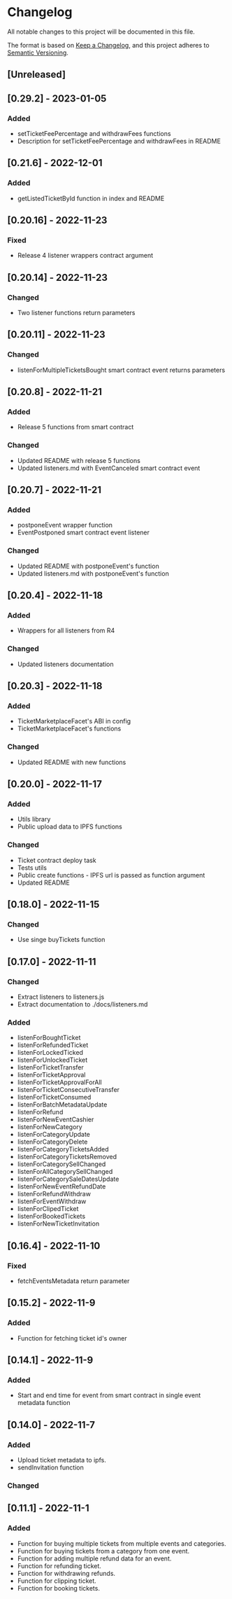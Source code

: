 # Changelog

All notable changes to this project will be documented in this file.

The format is based on [Keep a Changelog](https://keepachangelog.com/en/1.0.0/),
and this project adheres to [Semantic Versioning](https://semver.org/spec/v2.0.0.html).

## [Unreleased]

## [0.29.2] - 2023-01-05

### Added

- setTicketFeePercentage and withdrawFees functions
- Description for setTicketFeePercentage and withdrawFees in README

## [0.21.6] - 2022-12-01

### Added

- getListedTicketById function in index and README

## [0.20.16] - 2022-11-23

### Fixed

- Release 4 listener wrappers contract argument

## [0.20.14] - 2022-11-23

### Changed

- Two listener functions return parameters

## [0.20.11] - 2022-11-23

### Changed

- listenForMultipleTicketsBought smart contract event returns parameters

## [0.20.8] - 2022-11-21

### Added

- Release 5 functions from smart contract

### Changed

- Updated README with release 5 functions
- Updated listeners.md with EventCanceled smart contract event

## [0.20.7] - 2022-11-21

### Added

- postponeEvent wrapper function
- EventPostponed smart contract event listener

### Changed

- Updated README with postponeEvent's function
- Updated listeners.md with postponeEvent's function

## [0.20.4] - 2022-11-18

### Added

- Wrappers for all listeners from R4

### Changed

- Updated listeners documentation

## [0.20.3] - 2022-11-18

### Added

- TicketMarketplaceFacet's ABI in config
- TicketMarketplaceFacet's functions

### Changed

- Updated README with new functions

## [0.20.0] - 2022-11-17

### Added

- Utils library
- Public upload data to IPFS functions

### Changed

- Ticket contract deploy task
- Tests utils
- Public create functions - IPFS url is passed as function argument
- Updated README

## [0.18.0] - 2022-11-15

### Changed

- Use singe buyTickets function

## [0.17.0] - 2022-11-11

### Changed

- Extract listeners to listeners.js
- Extract documentation to ./docs/listeners.md

### Added

- listenForBoughtTicket
- listenForRefundedTicket
- listenForLockedTicked
- listenForUnlockedTicket
- listenForTicketTransfer
- listenForTicketApproval
- listenForTicketApprovalForAll
- listenForTicketConsecutiveTransfer
- listenForTicketConsumed
- listenForBatchMetadataUpdate
- listenForRefund
- listenForNewEventCashier
- listenForNewCategory
- listenForCategoryUpdate
- listenForCategoryDelete
- listenForCategoryTicketsAdded
- listenForCategoryTicketsRemoved
- listenForCategorySellChanged
- listenForAllCategorySellChanged
- listenForCategorySaleDatesUpdate
- listenForNewEventRefundDate
- listenForRefundWithdraw
- listenForEventWithdraw
- listenForClipedTicket
- listenForBookedTickets
- listenForNewTicketInvitation

## [0.16.4] - 2022-11-10

### Fixed

- fetchEventsMetadata return parameter

## [0.15.2] - 2022-11-9

### Added

- Function for fetching ticket id's owner

## [0.14.1] - 2022-11-9

### Added

- Start and end time for event from smart contract in single event metadata function

## [0.14.0] - 2022-11-7

### Added

- Upload ticket metadata to ipfs.
- sendInvitation function

### Changed

## [0.11.1] - 2022-11-1

### Added

- Function for buying multiple tickets from multiple events and categories.
- Function for buying tickets from a category from one event.
- Function for adding multiple refund data for an event.
- Function for refunding ticket.
- Function for withdrawing refunds.
- Function for clipping ticket.
- Function for booking tickets.
